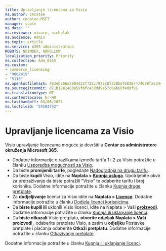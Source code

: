 ```yaml
---
title: Upravljanje licencama za Visio
ms.author: cmcatee
author: cmcatee-MSFT
manager: scotv
ms.date: ''
ms.reviewer: micurn, nicholak
ms.audience: Admin
ms.topic: article
ms.service: o365-administration
ROBOTS: NOINDEX, NOFOLLOW
localization_priority: Priority
ms.collection: Adm_O365
ms.custom:
- commerce_licensing
- "9002419"
- "5116"
ms.openlocfilehash: 483eb266d2804d22f722c7972c8f220bef08267474098fa63441dbaf19c5716c
ms.sourcegitcommit: d71b18e1403859fbfc45ddd9a57c8ab68f4d9f96
ms.translationtype: MT
ms.contentlocale: hr-HR
ms.lasthandoff: 08/06/2021
ms.locfileid: "54503752"
---
```

# <a name="visio-license-management"></a>Upravljanje licencama za Visio

Visio upravljanje licencama moguće je dovršiti u **Centar za administratore okruženja Microsoft 365**.

- Dodatne informacije o razlikama između tarifa 1 i 2 za Visio potražite u članku [Usporedba mogućnosti za Visio](https://www.microsoft.com/microsoft-365/visio/microsoft-visio-plans-and-pricing-compare-visio-options?rtc=1).
- Da biste **promijenili tarife**, pogledajte [Nadogradnja na drugu tarifu](/microsoft-365/commerce/subscriptions/upgrade-to-different-plan).
- Da biste **kupili** Visio, idite na **Naplata > [Kupnja usluga](https://go.microsoft.com/fwlink/p/?linkid=868433)**. Upotrijebite okvir za pretraživanje da biste potražili "Visio" te odaberite tarifu i broj korisnika. Dodatne informacije potražite u članku [Kupnja druge pretplate](/microsoft-365/commerce/try-or-buy-microsoft-365#buy-a-different-subscription).
- Za **dodjeljivanje** licenci za Visio idite na **Naplata > [Licence](https://go.microsoft.com/fwlink/p/?linkid=842264)**. Dodatne informacije potražite u članku [Dodjela licenci korisnicima](/microsoft-365/admin/manage/assign-licenses-to-users).
- Da **biste kupili ili** uklonili Visio licenci, idite na Naplata > Vaši **[proizvodi](https://go.microsoft.com/fwlink/p/?linkid=842054)**. Dodatne informacije potražite u članku [Kupnja ili uklanjanje licenci](/microsoft-365/commerce/licenses/buy-licenses#buy-or-remove-licenses-for-your-business-subscription).
- Da **biste otkazali** Visio pretplatu, **otvorite odjeljak Naplata > Vaši proizvodi [](https://go.microsoft.com/fwlink/p/?linkid=842054)**, odaberite pretplatu Visio, a zatim u **odjeljku** Postavke pretplate i plaćanja odaberite **Otkaži pretplatu**. Dodatne informacije potražite u članku [Otkazivanje pretplate](/microsoft-365/commerce/subscriptions/cancel-your-subscription).

Dodatne informacije potražite u članku [Kupnja ili uklanjanje licenci](/microsoft-365/commerce/licenses/buy-licenses).
